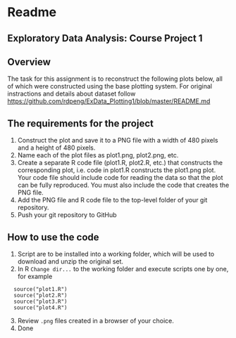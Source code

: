 # Readme
## Exploratory Data Analysis: Course Project 1 

## Overview
The task for this assignment is to reconstruct the following plots below, all of which were constructed using the base plotting system.
For original instractions and details about dataset follow  
  https://github.com/rdpeng/ExData_Plotting1/blob/master/README.md 

## The requirements for the project
  1. Construct the plot and save it to a PNG file with a width of 480 pixels and a height of 480 pixels.
  2. Name each of the plot files as plot1.png, plot2.png, etc.
  3. Create a separate R code file (plot1.R, plot2.R, etc.) that constructs the corresponding plot, i.e. code in plot1.R constructs the plot1.png plot. Your code file should include code for reading the data so that the plot can be fully reproduced. You must also include the code that creates the PNG file.
  4. Add the PNG file and R code file to the top-level folder of your git repository.
  5. Push your git repository to GitHub 

## How to use the code
1. Script are to be installed into a working folder, which will be used to download and unzip the original set. 
2. In R `Change dir...` to the working folder and execute scripts one by one, for example
```
  source("plot1.R")
  source("plot2.R")
  source("plot3.R")
  source("plot4.R")
```
3. Review `.png` files created in a browser of your choice.
4. Done

